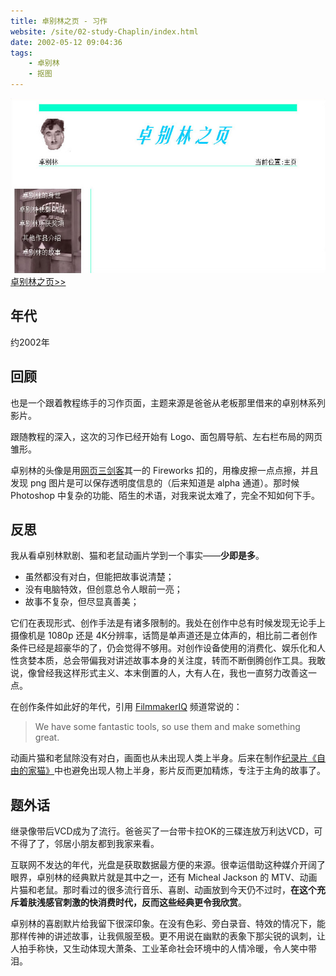 ```yaml
---
title: 卓别林之页 - 习作
website: /site/02-study-Chaplin/index.html
date: 2002-05-12 09:04:36
tags:
    - 卓别林
    - 抠图
---
```


[![页面截图](./chaplin-page/web21-chaplin.jpg)](/site/02-study-Chaplin/index.html)
[卓别林之页>>](/site/02-study-Chaplin/index.html)

## 年代
约2002年

## 回顾
也是一个跟着教程练手的习作页面，主题来源是爸爸从老板那里借来的卓别林系列影片。

跟随教程的深入，这次的习作已经开始有 Logo、面包屑导航、左右栏布局的网页雏形。

卓别林的头像是用[网页三剑客](https://baike.baidu.com/item/%E7%BD%91%E9%A1%B5%E4%B8%89%E5%89%91%E5%AE%A2)其一的 Fireworks 扣的，用橡皮擦一点点擦，并且发现 png 图片是可以保存透明度信息的（后来知道是 alpha 通道）。那时候 Photoshop 中复杂的功能、陌生的术语，对我来说太难了，完全不知如何下手。

## 反思
我从看卓别林默剧、猫和老鼠动画片学到一个事实——**少即是多**。

- 虽然都没有对白，但能把故事说清楚；
- 没有电脑特效，但创意总令人眼前一亮；
- 故事不复杂，但尽显真善美；

它们在表现形式、创作手法是有诸多限制的。我处在创作中总有时候发现无论手上摄像机是 1080p 还是 4K分辨率，话筒是单声道还是立体声的，相比前二者创作条件已经是超豪华的了，仍会觉得不够用。对创作设备使用的消费化、娱乐化和人性贪婪本质，总会带偏我对讲述故事本身的关注度，转而不断倒腾创作工具。我敢说，像曾经我这样形式主义、本末倒置的人，大有人在，我也一直努力改善这一点。

在创作条件如此好的年代，引用 [FilmmakerIQ](https://www.youtube.com/channel/UCSFAYalJ2Q7Tm_WmLgetmeg) 频道常说的：

> We have some fantastic tools, so use them and make something great. 

动画片猫和老鼠除没有对白，画面也从未出现人类上半身。后来在制作[纪录片《自由的家猫》](https://awildpetcat.com)中也避免出现人物上半身，影片反而更加精炼，专注于主角的故事了。

## 题外话
继录像带后VCD成为了流行。爸爸买了一台带卡拉OK的三碟连放万利达VCD，可不得了了，邻居小朋友都到我家来看。

互联网不发达的年代，光盘是获取数据最方便的来源。很幸运借助这种媒介开阔了眼界，卓别林的经典默片就是其中之一，还有 Micheal Jackson 的 MTV、动画片猫和老鼠。那时看过的很多流行音乐、喜剧、动画放到今天仍不过时，**在这个充斥着肤浅感官刺激的快消费时代，反而这些经典更令我欣赏**。

卓别林的喜剧默片给我留下很深印象。在没有色彩、旁白录音、特效的情况下，能那样传神的讲述故事，让我佩服至极。更不用说在幽默的表象下那尖锐的讽刺，让人拍手称快，又生动体现大萧条、工业革命社会环境中的人情冷暖，令人笑中带泪。
